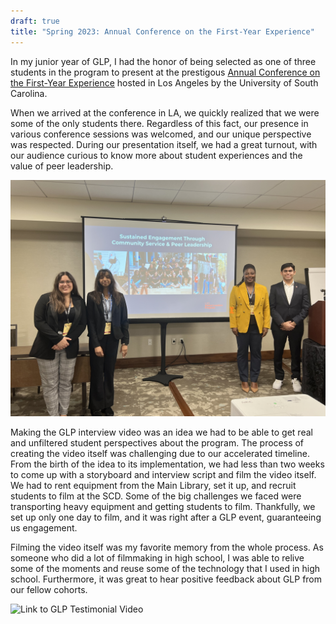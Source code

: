 ```yaml
---
draft: true
title: "Spring 2023: Annual Conference on the First-Year Experience"
---
```


In my junior year of GLP, I had the honor of being selected as one of three students in the program to present at the prestigous [Annual Conference on the First-Year Experience](https://sc.edu/about/offices_and_divisions/national_resource_center/events/conferences/first-year_experience) hosted in Los Angeles by the University of South Carolina.

When we arrived at the conference in LA, we quickly realized that we were some of the only students there. Regardless of this fact, our presence in various conference sessions was welcomed, and our unique perspective was respected. During our presentation itself, we had a great turnout, with our audience curious to know more about student experiences and the value of peer leadership.

![FYE Conference](/fye.JPG)

Making the GLP interview video was an idea we had to be able to get real and unfiltered student perspectives about the program. The process of creating the video itself was challenging due to our accelerated timeline. From the birth of the idea to its implementation, we had less than two weeks to come up with a storyboard and interview script and film the video itself. We had to rent equipment from the Main Library, set it up, and recruit students to film at the SCD. Some of the big challenges we faced were transporting heavy equipment and getting students to film. Thankfully, we set up only one day to film, and it was right after a GLP event, guaranteeing us engagement.

Filming the video itself was my favorite memory from the whole process. As someone who did a lot of filmmaking in high school, I was able to relive some of the moments and reuse some of the technology that I used in high school. Furthermore, it was great to hear positive feedback about GLP from our fellow cohorts.

![Link to GLP Testimonial Video](https://www.youtube.com/watch?v=xHBRUjBve38)
